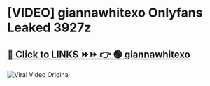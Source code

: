 
 # [VIDEO] giannawhitexo Onlyfans Leaked 3927z

## <h2><a href="https://clipsfans.com/giannawhitexo&ref=git">🔗 Click to LINKS ⏩⏩ 👉 🟢 giannawhitexo </a></h2>

<a href="https://clipsfans.com/giannawhitexo&ref=git" rel="nofollow" data-target="animated-image.originalLink"><img src="https://i.ibb.co.com/xMMVF88/686577567.gif" alt="Viral Video Original" style="max-width: 100%; display: inline-block;" data-target="animated-image.originalImage"></a>

